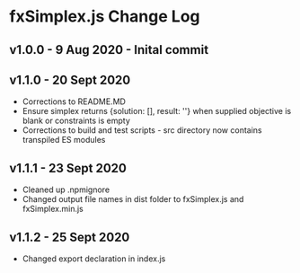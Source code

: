 # fxSimplex.js Change Log

## v1.0.0 - 9 Aug 2020 - Inital commit

## v1.1.0 - 20 Sept 2020

- Corrections to README.MD
- Ensure simplex returns {solution: [], result: ''} when supplied objective is blank or constraints is empty
- Corrections to build and test scripts - src directory now contains transpiled ES modules

## v1.1.1 - 23 Sept 2020

- Cleaned up .npmignore
- Changed output file names in dist folder to fxSimplex.js and fxSimplex.min.js

## v1.1.2 - 25 Sept 2020

- Changed export declaration in index.js
